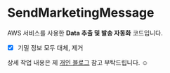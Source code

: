 # SendMarketingMessage
AWS 서비스를 사용한 **Data 추출 및 발송 자동화** 코드입니다.

- [x] 기밀 정보 모두 대체, 제거

상세 작업 내용은 제 [개인 블로그](https://sol-hee.github.io/python/email-%EC%9E%90%EB%8F%99%ED%99%94/) 참고 부탁드립니다. ☺️
